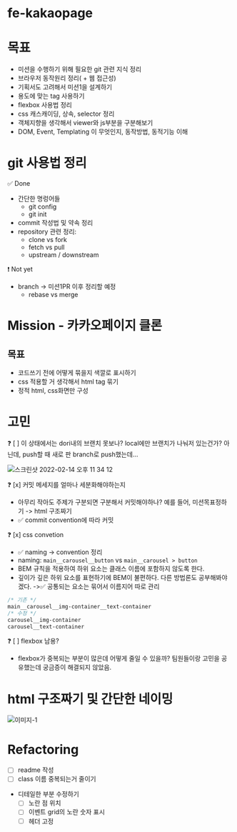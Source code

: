 # fe-kakaopage

# 목표

- 미션을 수행하기 위해 필요한 git 관련 지식 정리
- 브라우저 동작원리 정리( + 웹 접근성)
- 기획서도 고려해서 미션1을 설계하기
- 용도에 맞는 tag 사용하기
- flexbox 사용법 정리
- css 캐스캐이딩, 상속, selector 정리
- 객체지향을 생각해서 viewer와 js부분을 구분해보기
- DOM, Event, Templating 이 무엇인지, 동작방법, 동적기능 이해

# git 사용법 정리

✅ Done

- 간단한 명렁어들
  - git config
  - git init
- commit 작성법 및 약속 정리
- repository 관련 정리:
  - clone vs fork
  - fetch vs pull
  - upstream / downstream

❗️ Not yet

- branch -> 미션1PR 이후 정리할 예정
  - rebase vs merge

# Mission - 카카오페이지 클론

## 목표

- 코드쓰기 전에 어떻게 묶을지 색깔로 표시하기
- css 적용할 거 생각해서 html tag 묶기
- 정적 html, css화면만 구성

# 고민

❓ [ ] 이 상태에서는 dori내의 브랜치 못보나? local에만 브랜치가 나눠저 있는건가? 아닌데, push할 때 새로 판 branch로 push했는데...

![스크린샷 2022-02-14 오후 11 34 12](https://user-images.githubusercontent.com/71386219/153883813-ac766d7b-ef76-43c2-a275-efaaaadceca2.png)

❓ [x] 커밋 메세지를 얼마나 세분화해야하는지

- 아무리 작아도 주제가 구분되면 구분해서 커밋해야하나? 예를 들어, 미션목표정하기 -> html 구조짜기
- ✅ commit convention에 따라 커밋

❓ [x] css convetion

- ✅ naming -> convention 정리
- naming: `main__carousel__button` vs `main__carousel > button`
- BEM 규칙을 적용하여 하위 요소는 클래스 이름에 포함하지 않도록 한다.
- 깊이가 깊은 하위 요소를 표현하기에 BEM이 불편하다. 다른 방법론도 공부해봐야겠다. ->✅ 공통되는 요소는 묶어서 이름지어 따로 관리

```css
/* 기존 */
main__carousel__img-container__text-container
/* 수정 */
carousel__img-container
carousel__text-container
```

❓ [ ] flexbox 남용?

- flexbox가 중복되는 부분이 많은데 어떻게 줄일 수 있을까? 팀원들이랑 고민을 공유했는데 궁금증이 해결되지 않았음.

# html 구조짜기 및 간단한 네이밍

![이미지-1](https://user-images.githubusercontent.com/71386219/153881920-aa848f63-bb26-48c7-b39c-a000ceac688d.jpg)

# Refactoring

- [ ] readme 작성
- [ ] class 이름 중복되는거 줄이기
- 디테일한 부분 수정하기
  - [ ] 노란 점 위치
  - [ ] 이벤트 grid의 노란 숫자 표시
  - [ ] 헤더 고정

